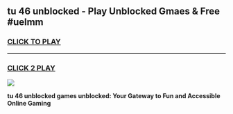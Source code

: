
## tu 46 unblocked - Play Unblocked Gmaes & Free #uelmm
<h3>
<a href="https://news.freeplayer.one?title=tu_46_unblocked&ref=03M">CLICK TO PLAY</a></h3>
<hr>

<h3>
<a href="https://news.freeplayer.one?title=tu_46_unblocked&ref=03M">CLICK 2 PLAY</a>
  
</h3>

<a href="https://news.freeplayer.one?title=tu_46_unblocked&ref=03M"><img src="https://clearcache.store/games.png"></a>


**tu 46 unblocked games unblocked: Your Gateway to Fun and Accessible Online Gaming**
